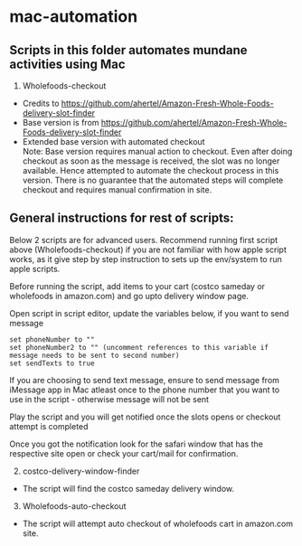 # mac-automation
Scripts in this folder automates mundane activities using Mac
-------------------------------------------------------------

1. Wholefoods-checkout
* Credits to https://github.com/ahertel/Amazon-Fresh-Whole-Foods-delivery-slot-finder
* Base version is from https://github.com/ahertel/Amazon-Fresh-Whole-Foods-delivery-slot-finder
* Extended base version with automated checkout  
Note: Base version requires manual action to checkout. Even after doing checkout as soon as the message is received, 
the slot was no longer available. Hence attempted to automate the checkout process in this version. 
There is no guarantee that the automated steps will complete checkout and requires manual confirmation in site.

General instructions for rest of scripts:
-----------------------------------------
Below 2 scripts are for advanced users. Recommend running first script above (Wholefoods-checkout) if you are not familiar with how apple script works, as it give step by step instruction to sets up the env/system to run apple scripts.

Before running the script, add items to your cart (costco sameday or wholefoods in amazon.com) and go upto delivery window page.

Open script in script editor, update the variables below, if you want to send message

    set phoneNumber to ""
    set phoneNumber2 to "" (uncomment references to this variable if message needs to be sent to second number)
    set sendTexts to true

If you are choosing to send text message, ensure to send message from iMessage app in Mac atleast once to the phone number that you want to use in the script - otherwise message will not be sent

Play the script and you will get notified once the slots opens or checkout attempt is completed

Once you got the notification look for the safari window that has the respective site open or check your cart/mail for confirmation.


2. costco-delivery-window-finder
* The script will find the costco sameday delivery window. 

3. Wholefoods-auto-checkout
* The script will attempt auto checkout of wholefoods cart in amazon.com site.
